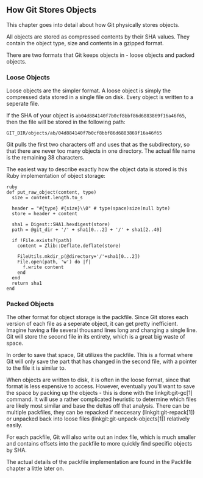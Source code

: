 ## How Git Stores Objects ##

This chapter goes into detail about how Git physically stores objects.

All objects are stored as compressed contents by their SHA values.  They
contain the object type, size and contents in a gzipped format.

There are two formats that Git keeps objects in - loose objects and 
packed objects. 

### Loose Objects ###

Loose objects are the simpler format.  A loose object is simply the compressed data stored
in a single file on disk.  Every object is written to a seperate file.

If the SHA of your object is <code>ab04d884140f7b0cf8bbf86d6883869f16a46f65</code>,
then the file will be stored in the following path:

	GIT_DIR/objects/ab/04d884140f7b0cf8bbf86d6883869f16a46f65

Git pulls the first two characters off and uses that as the subdirectory, so that
there are never too many objects in one directory.  The actual file name is 
the remaining 38 characters.

The easiest way to describe exactly how the object data is stored is this Ruby
implementation of object storage:

	ruby
	def put_raw_object(content, type)
	  size = content.length.to_s
 
	  header = "#{type} #{size}\\0" # type(space)size(null byte)
	  store = header + content
           
	  sha1 = Digest::SHA1.hexdigest(store)
	  path = @git_dir + '/' + sha1[0...2] + '/' + sha1[2..40]
 
	  if !File.exists?(path)
	    content = Zlib::Deflate.deflate(store)
 
	    FileUtils.mkdir_p(@directory+'/'+sha1[0...2])
	    File.open(path, 'w') do |f|
	      f.write content
	    end
	  end
	  return sha1
	end

### Packed Objects ###

The other format for object storage is the packfile. Since Git stores each 
version of each file as a seperate object, it can get pretty inefficient. 
Imagine having a file several thousand lines long and changing a single line.
Git will store the second file in its entirety, which is a great big waste
of space.

In order to save that space, Git utilizes the packfile.  This is a format
where Git will only save the part that has changed in the second file, with 
a pointer to the file it is similar to.  

When objects are written to disk, it is often in the loose format, since
that format is less expensive to access.  However, eventually you'll want
to save the space by packing up the objects - this is done with the 
linkgit:git-gc[1] command.  It will use a rather complicated heuristic to 
determine which files are likely most similar and base the deltas off that
analysis.  There can be multiple packfiles, they can be repacked if neccesary
(linkgit:git-repack[1]) or unpacked back into loose files 
(linkgit:git-unpack-objects[1]) relatively easily. 

For each packfile, Git will also write out an index file, which is much smaller 
and contains offsets into the packfile to more quickly find specific objects 
by SHA.

The actual details of the packfile implementation are found in the Packfile
chapter a little later on.


